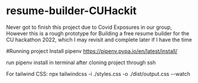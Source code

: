 # resume-builder-CUHackit
Never got to finish this project due to Covid Exposures in our group, 
However this is a rough prototype for 
Building a free resume builder for the CU hackathon 2022,
which I may revisit and complete later if I have the time

#Running project
Install pipenv
https://pipenv.pypa.io/en/latest/install/

run pipenv install in terminal after cloning project through ssh

For tailwind CSS:
npx tailwindcss -i ./styles.css -o ./dist/output.css --watch
